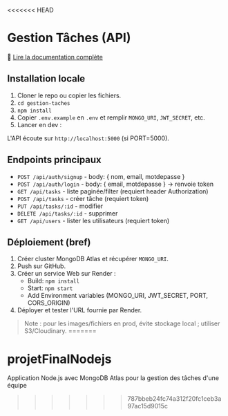 <<<<<<< HEAD
# Gestion Tâches (API)

📄 [Lire la documentation complète](./DOCUMENTATION.md)

## Installation locale

1. Cloner le repo ou copier les fichiers.
2. `cd gestion-taches`
3. `npm install`
4. Copier `.env.example` en `.env` et remplir `MONGO_URI`, `JWT_SECRET`, etc.
5. Lancer en dev :

L'API écoute sur `http://localhost:5000` (si PORT=5000).

## Endpoints principaux

- `POST /api/auth/signup` - body: { nom, email, motdepasse }
- `POST /api/auth/login` - body: { email, motdepasse } -> renvoie token
- `GET /api/tasks` - liste paginée/filter (requiert header Authorization)
- `POST /api/tasks` - créer tâche (requiert token)
- `PUT /api/tasks/:id` - modifier
- `DELETE /api/tasks/:id` - supprimer
- `GET /api/users` - lister les utilisateurs (requiert token)

## Déploiement (bref)
1. Créer cluster MongoDB Atlas et récupérer `MONGO_URI`.
2. Push sur GitHub.
3. Créer un service Web sur Render :
   - Build: `npm install`
   - Start: `npm start`
   - Add Environment variables (MONGO_URI, JWT_SECRET, PORT, CORS_ORIGIN)
4. Déployer et tester l'URL fournie par Render.

> Note : pour les images/fichiers en prod, évite stockage local ; utiliser S3/Cloudinary.
=======
# projetFinalNodejs
Application Node.js avec MongoDB Atlas pour la gestion des tâches d'une équipe
>>>>>>> 787bbeb24fc74a312f20fc1ceb3a97ac15d9015c
